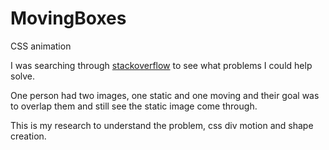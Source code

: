 # MovingBoxes
CSS animation

I was searching through <a href="https://stackoverflow.com/users/10665702/daniela-idara" target="new">stackoverflow</a>
to see what problems I could help solve. 

One person had two images, one static and one moving and their goal was to overlap them and still see the static image come through.

This is my research to understand the problem, css div motion and shape creation.
